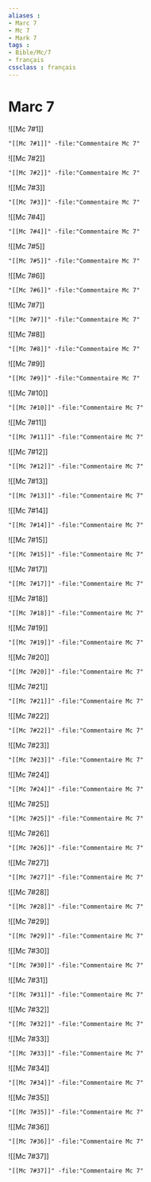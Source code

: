 ```yaml
---
aliases : 
- Marc 7
- Mc 7
- Mark 7
tags : 
- Bible/Mc/7
- français
cssclass : français
---
```


# Marc 7

![[Mc 7#1]]

```query
"[[Mc 7#1]]" -file:"Commentaire Mc 7"
```

![[Mc 7#2]]

```query
"[[Mc 7#2]]" -file:"Commentaire Mc 7"
```

![[Mc 7#3]]

```query
"[[Mc 7#3]]" -file:"Commentaire Mc 7"
```

![[Mc 7#4]]

```query
"[[Mc 7#4]]" -file:"Commentaire Mc 7"
```

![[Mc 7#5]]

```query
"[[Mc 7#5]]" -file:"Commentaire Mc 7"
```

![[Mc 7#6]]

```query
"[[Mc 7#6]]" -file:"Commentaire Mc 7"
```

![[Mc 7#7]]

```query
"[[Mc 7#7]]" -file:"Commentaire Mc 7"
```

![[Mc 7#8]]

```query
"[[Mc 7#8]]" -file:"Commentaire Mc 7"
```

![[Mc 7#9]]

```query
"[[Mc 7#9]]" -file:"Commentaire Mc 7"
```

![[Mc 7#10]]

```query
"[[Mc 7#10]]" -file:"Commentaire Mc 7"
```

![[Mc 7#11]]

```query
"[[Mc 7#11]]" -file:"Commentaire Mc 7"
```

![[Mc 7#12]]

```query
"[[Mc 7#12]]" -file:"Commentaire Mc 7"
```

![[Mc 7#13]]

```query
"[[Mc 7#13]]" -file:"Commentaire Mc 7"
```

![[Mc 7#14]]

```query
"[[Mc 7#14]]" -file:"Commentaire Mc 7"
```

![[Mc 7#15]]

```query
"[[Mc 7#15]]" -file:"Commentaire Mc 7"
```

![[Mc 7#17]]

```query
"[[Mc 7#17]]" -file:"Commentaire Mc 7"
```

![[Mc 7#18]]

```query
"[[Mc 7#18]]" -file:"Commentaire Mc 7"
```

![[Mc 7#19]]

```query
"[[Mc 7#19]]" -file:"Commentaire Mc 7"
```

![[Mc 7#20]]

```query
"[[Mc 7#20]]" -file:"Commentaire Mc 7"
```

![[Mc 7#21]]

```query
"[[Mc 7#21]]" -file:"Commentaire Mc 7"
```

![[Mc 7#22]]

```query
"[[Mc 7#22]]" -file:"Commentaire Mc 7"
```

![[Mc 7#23]]

```query
"[[Mc 7#23]]" -file:"Commentaire Mc 7"
```

![[Mc 7#24]]

```query
"[[Mc 7#24]]" -file:"Commentaire Mc 7"
```

![[Mc 7#25]]

```query
"[[Mc 7#25]]" -file:"Commentaire Mc 7"
```

![[Mc 7#26]]

```query
"[[Mc 7#26]]" -file:"Commentaire Mc 7"
```

![[Mc 7#27]]

```query
"[[Mc 7#27]]" -file:"Commentaire Mc 7"
```

![[Mc 7#28]]

```query
"[[Mc 7#28]]" -file:"Commentaire Mc 7"
```

![[Mc 7#29]]

```query
"[[Mc 7#29]]" -file:"Commentaire Mc 7"
```

![[Mc 7#30]]

```query
"[[Mc 7#30]]" -file:"Commentaire Mc 7"
```

![[Mc 7#31]]

```query
"[[Mc 7#31]]" -file:"Commentaire Mc 7"
```

![[Mc 7#32]]

```query
"[[Mc 7#32]]" -file:"Commentaire Mc 7"
```

![[Mc 7#33]]

```query
"[[Mc 7#33]]" -file:"Commentaire Mc 7"
```

![[Mc 7#34]]

```query
"[[Mc 7#34]]" -file:"Commentaire Mc 7"
```

![[Mc 7#35]]

```query
"[[Mc 7#35]]" -file:"Commentaire Mc 7"
```

![[Mc 7#36]]

```query
"[[Mc 7#36]]" -file:"Commentaire Mc 7"
```

![[Mc 7#37]]

```query
"[[Mc 7#37]]" -file:"Commentaire Mc 7"
```

